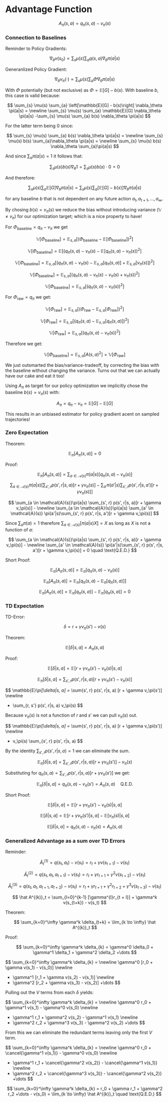 # Advantage Function

$$
A_\pi(s, a) = q_\pi(s, a) - v_\pi(s)
$$

### Connection to Baselines

Reminder to Policy Gradients:

$$
\nabla_\theta v(s_0) \propto \sum_{s} \mu(s) \sum_{a} q(s, a) \nabla_\theta \pi(a|s)  
$$

Generanlized Policy Gradient:

$$
\nabla_\theta v_\pi(\cdot) \propto \sum_{s} \mu(s) \sum_{a} \Phi \nabla_\theta \pi(a|s)  
$$

With $\Phi$ potentially (but not exclusive) as $\Phi = \mathbb{E}[G] - b(s)$. With baseline $b$, this case is valid because:

$$
\sum_{s} \mu(s) \sum_{a} \left[\mathbb{E}[G] - b(s)\right] 
\nabla_\theta \pi(a|s) = \newline
\sum_{s} \mu(s) \sum_{a} \mathbb{E}[G] \nabla_\theta \pi(a|s) 
-\sum_{s} \mu(s) \sum_{a} b(s) \nabla_\theta \pi(a|s) 
$$

For the latter term being $0$ since:

$$
\sum_{s} \mu(s) \sum_{a} b(s) \nabla_\theta \pi(a|s) = \newline
\sum_{s} \mu(s)  b(s) \sum_{a}\nabla_\theta \pi(a|s) = \newline
\sum_{s} \mu(s)  b(s) \nabla_\theta  \sum_{a}\pi(a|s) 
$$

And since $\sum_{a}\pi(a|s) = 1$ it follows that:

$$
\sum_{s} \mu(s)  b(s) \nabla_\theta  1 = \sum_{s} \mu(s)  b(s) \cdot0 = 0 
$$

And therefore:

$$
\sum_{s} \mu(s) \sum_{a} \mathbb{E}[G] \nabla_\theta \pi(a|s) = \sum_{s} \mu(s) \sum_{a} \left[\mathbb{E}[G] - b(s)\right] 
\nabla_\theta \pi(a|s)
$$

for any baseline $b$ that is not dependent on any future action $a_t, a_{t+1}, \dots, a_\infty$.

By chosing $b(s) = v_\pi(s)$ we reduce the bias without introducing variance ($\mathbb{V} \neq v_\pi$) for our optimization target; which is a nice property to have!

For $\Phi_{\text{baseline}} = q_\pi - v_\pi$ we get

$$
\mathbb{V}[\Phi_{\text{baseline}}] = \mathbb{E}_{s, a}[(\Phi_{\text{baseline}} - \mathbb{E}[\Phi_{\text{baseline}}])^2]
$$

$$
\mathbb{V}[\Phi_{\text{baseline}}] = \mathbb{E}[(q_\pi(s, a) - v_\pi(s) - \mathbb{E}[q_\pi(s, a) - v_\pi(s))^2]
$$

$$
\mathbb{V}[\Phi_{\text{baseline}}] = 
\mathbb{E}_{s, a}[(q_\pi(s, a) - v_\pi(s) - \mathbb{E}_{s, a}[q_\pi(s, a)] + \mathbb{E}_{s, a}[v_\pi(s)])^2]
$$

$$
\mathbb{V}[\Phi_{\text{baseline}}] = \mathbb{E}_{s, a}[(q_\pi(s, a) - v_\pi(s) - v_\pi(s) + v_\pi(s))^2]
$$

$$
\mathbb{V}[\Phi_{\text{baseline}}] = \mathbb{E}_{s, a}[(q_\pi(s, a) - v_\pi(s))^2]
$$

For $\Phi_{\text{raw}} = q_\pi$ we get:

$$
\mathbb{V}[\Phi_\text{raw}] =  \mathbb{E}_{s, a}[(\Phi_{\text{raw}} - \mathbb{E}_{s, a}[\Phi_{\text{raw}}])^2]
$$

$$
\mathbb{V}[\Phi_\text{raw}] =  \mathbb{E}_{s, a}[(q_\pi(s, a) - \mathbb{E}_{s, a}[q_\pi(s, a)])^2]
$$

$$
\mathbb{V}[\Phi_\text{raw}] =  \mathbb{E}_{s, a}[(q_\pi(s, a) - v_\pi(s))^2]
$$

Therefore we get:

$$
\mathbb{V}[\Phi_{\text{baseline}}] = \mathbb{E}_{s, a}[A(s, a)^2] = \mathbb{V}[\Phi_{\text{raw}}]
$$

We just outsmarted the bias/variance-tradeoff, by correcting the bias with the baseline without changing the variance. Turns out that we can actually have our cake and eat it too!

Using $A_\pi$ as target for our policy optimization we implicitly chose the baseline $b(s) = v_\pi(s)$ with:

$$
A_\pi = q_\pi - v_\pi = \mathbb{E}[G] - \mathbb{E}[G]
$$

This results in an unbiased estimator for policy gradient acent on sampled trajectories!

### Zero Expectation

Theorem:

$$
\mathbb{E}_\pi[A_\pi(s, a)] = 0
$$

Proof:

$$
\mathbb{E}_\pi[A_\pi(s, a)] = \sum_{a \in \mathcal{A}(s)}\pi(a|s) [q_\pi(s, a) - v_\pi(s)]
$$

$$
\sum_{a \in \mathcal{A}(s)}\pi(a|s) \left[
\sum_{s', r} p(s', r|s, a)[r + \gamma v_\pi(s)] - 
\sum_{a'} \pi(a'|s)\sum_{s', r} p(s', r|s, a')[r + \gamma v_\pi(s)]\right]
$$

$$
\sum_{a \in \mathcal{A}(s)}\pi(a|s) 
\sum_{s', r} p(s', r|s, a)[r + \gamma v_\pi(s)] - \newline
\sum_{a \in \mathcal{A}(s)}\pi(a|s)  \sum_{a' \in \mathcal{A}(s)} \pi(a'|s)\sum_{s', r} p(s', r|s, a')[r + \gamma v_\pi(s)]
$$

Since $\sum_{a} \pi(a) = 1$ therefore $\sum_{a \in \mathcal{A}(s)}\left[\pi(a|s) X \right] = X$ as long as $X$ is not a function of $a$:

$$
\sum_{a \in \mathcal{A}(s)}\pi(a|s) 
\sum_{s', r} p(s', r|s, a)[r + \gamma v_\pi(s)] - \newline
\sum_{a' \in \mathcal{A}(s)} \pi(a'|s)\sum_{s', r} p(s', r|s, a')[r + \gamma v_\pi(s)] = 0 \quad \text{Q.E.D.}
$$

Short Proof:

$$
\mathbb{E}_\pi[A_\pi(s, a)] = \mathbb{E}_\pi[q_\pi(s, a) - v_\pi(s)]
$$

$$
\mathbb{E}_\pi[A_\pi(s, a)] = \mathbb{E}_\pi\left[q_\pi(s, a) - \mathbb{E}_\pi[q_\pi(s, a)]\right]
$$

$$
\mathbb{E}_\pi[A_\pi(s, a)] = \mathbb{E}_\pi[q_\pi(s, a)] - \mathbb{E}_\pi[q_\pi(s, a)] = 0
$$

### TD Expectation

TD-Error:

$$
\delta = r + \gamma v_\pi(s') - v(s)
$$

Theorem:

$$
\mathbb{E}[\delta|s, a] = A_\pi(s, a)
$$

Proof:

$$
\mathbb{E}[\delta|s, a] = \mathbb{E}[r + \gamma v_\pi(s') - v_\pi(s)|s, a]
$$

$$
\mathbb{E}_\pi[\delta|s, a] = \sum_{s', r} p(s', r|s, a)
[r + \gamma v_\pi(s') - v_\pi(s)]
$$

$$
\mathbb{E}_\pi[\delta|s, a] = 
\sum_{s', r} p(s', r|s, a)
[r + \gamma v_\pi(s')] \newline
- \sum_{r, s'} p(s', r|s, a)
v_\pi(s)
$$

Because $v_\pi(s)$ is not a function of $r$ and $s'$ we can pull $v_\pi(s)$ out.

$$
\mathbb{E}_\pi[\delta|s, a] = 
\sum_{s', r} p(s', r|s, a)
[r + \gamma v_\pi(s')] \newline
- v_\pi(s) \sum_{s', r} p(s', r|s, a)
$$

By the identity $\sum_{s', r} p(s', r|s, a) = 1$ we can eliminate the sum.

$$
\mathbb{E}_\pi[\delta|s, a] = 
\sum_{s', r} p(s', r|s, a)
[r + \gamma v_\pi(s')] - v_\pi(s)
$$

Substituting for $q_\pi(s, a) = \sum_{s', r}p(s', r|s, a)[r + \gamma v_\pi(s')]$ we get:

$$
\mathbb{E}_\pi[\delta|s, a] = q_\pi(s, a) - v_\pi(s') = A_\pi(s, a) \quad \text{Q.E.D.}
$$

Short Proof:

$$
\mathbb{E}[\delta|s, a] = \mathbb{E}[r + \gamma v_\pi(s') - v_\pi(s)|s, a]
$$

$$
\mathbb{E}[\delta|s, a] = \mathbb{E}[r + \gamma v_\pi(s') |s, a] - \mathbb{E}[v_\pi(s)|s, a]
$$

$$
\mathbb{E}[\delta|s, a] = q_\pi(s, a) - v_\pi(s) = A_\pi(s, a)
$$

### Generalized Advantage as a sum over TD Errors

Reminder:

$$
\hat A^{(1)}_t = q(s_t, a_t) - v(s_t) = 
r_t + \gamma v(s_{t+1}) - v(s_t)
$$

$$
\hat A^{(2)}_t = q(s_t, a_t, a_{t+1}) - v(s_t) = 
r_t + \gamma r_{t+1} + \gamma^2 v(s_{t+2}) - v(s_t)
$$

$$
\hat A^{(3)}_t = q(s_t, a_t, a_{t+1}, a_{t+2}) - v(s_t) = 
r_t + \gamma r_{t+1} + \gamma^2 r_{t+2} + \gamma^3v(s_{t+3}) - v(s_t)
$$

$$
\hat A^{(k)}_t = \sum_{l=0}^{k-1} [\gamma^{l}r_{t + l}] + \gamma^k v(s_{t+k}) - v(s_t)
$$

Theorem:

$$
\sum_{k=0}^\infty \gamma^k \delta_{t+k} = \lim_{k \to \infty} \hat A^{(k)}_t
$$

Proof:

$$
\sum_{k=0}^\infty \gamma^k \delta_{k}  = 
\gamma^0 \delta_0 + \gamma^1 \delta_1 + \gamma^2 \delta_2 +\dots 
$$

$$
\sum_{k=0}^\infty \gamma^k \delta_{k} = \newline
\gamma^0 [r_0 + \gamma v(s_1) - v(s_0)] \newline
+ \gamma^1  [r_1 + \gamma v(s_2) - v(s_1)] \newline
+ \gamma^2 [r_2 + \gamma v(s_3) - v(s_2)] +\dots
$$

Pulling out the $V$ terms from each $\delta$ yields:

$$
\sum_{k=0}^\infty \gamma^k \delta_{k} = \newline
\gamma^0 r_0  + \gamma^1 v(s_1) - \gamma^0 v(s_0) \newline
+ \gamma^1  r_1 + \gamma^2 v(s_2) - \gamma^1 v(s_1) \newline
+ \gamma^2 r_2 + \gamma^3 v(s_3) - \gamma^2 v(s_2) +\dots
$$

From this we can eliminate the redundant terms leaving only the first $V$ term.

$$
\sum_{k=0}^\infty \gamma^k \delta_{k} = \newline
\gamma^0 r_0  + \cancel{\gamma^1 v(s_1)} - \gamma^0 v(s_0) \newline
+ \gamma^1  r_1 + \cancel{\gamma^2 v(s_2)} - \cancel{\gamma^1 v(s_1)} \newline
+ \gamma^2 r_2 + \cancel{\gamma^3 v(s_3)} - \cancel{\gamma^2 v(s_2)} +\dots
$$

$$
\sum_{k=0}^\infty \gamma^k \delta_{k} = r_0 + \gamma r_1 + \gamma^2 r_2 +\dots - v(s_0) = \lim_{k \to \infty} \hat A^{(k)}_t \quad \text{Q.E.D.} 
$$

 


